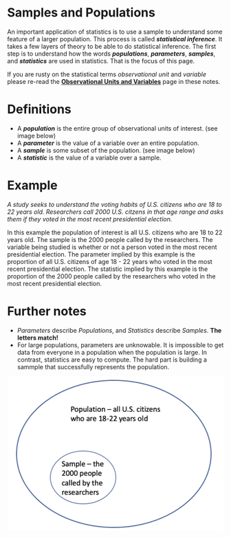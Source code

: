 # Samples and Populations

An important application of statistics is to use a sample to understand some feature of a larger population.  This process is called ***statistical inference***.  It takes a few layers of theory to be able to do statistical inference.  The first step is to understand how the words ***populations***, ***parameters***, ***samples***, and ***statistics*** are used in statistics.  That is the focus of this page.

If you are rusty on the statistical terms *observational unit* and *variable* please re-read the [**Observational Units and Variables**](https://github.com/PeterDrake/liber_pythonis/blob/master/level_i/markdown/quant_cat.md) page in these notes.

# Definitions
* A ***population*** is the entire group of observational units of interest.  (see image below)
* A ***parameter*** is the value of a variable over an entire population.
* A ***sample*** is some subset of the population.  (see image below)
* A ***statistic*** is the value of a variable over a sample.

# Example
*A study seeks to understand the voting habits of U.S. citizens who are 18 to 22 years old.  Researchers call 2000 U.S. citzens in that age range and asks them if they voted in the most recent presidential election.*

In this example the population of interest is all U.S. citizens who are 18 to 22 years old.  The sample is the 2000 people called by the researchers.  The variable being studied is whether or not a person voted in the most recent presidential election. The parameter implied by this example is the proportion of all U.S. citizens of age 18 - 22 years who voted in the most recent presidential election.   The statistic implied by this example is the proportion of the 2000 people called by the researchers who voted in the most recent presidential election.

# Further notes

* *Parameters* describe *Populations*, and *Statistics* describe *Samples*.  **The letters match!**
* For large populations, parameters are unknowable.  It is impossible to get data from everyone in a population when the population is large. In contrast, statistics are easy to compute.  The hard part is building a sammple that successfully represents the population.

![Venn diagram showing sample inside of population](../images/samppop.png)
